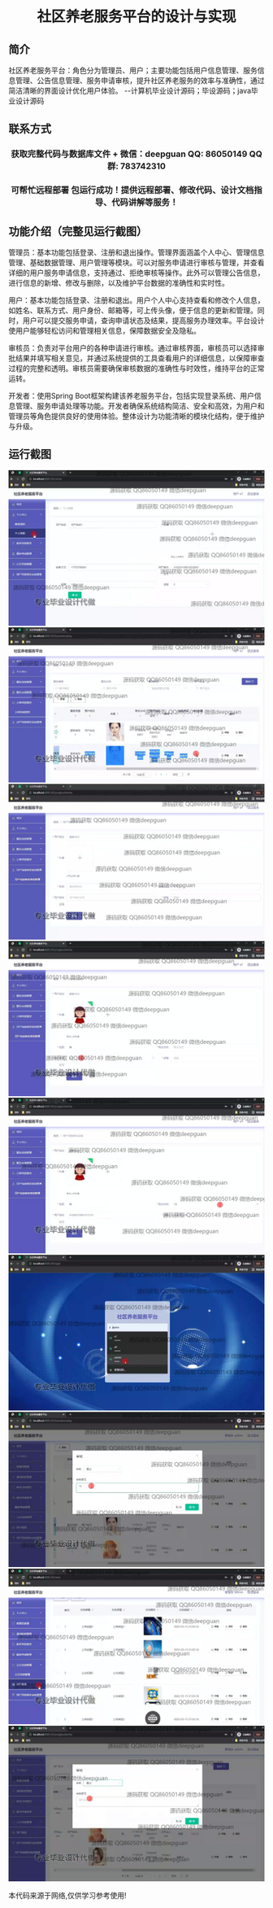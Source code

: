 <p><h1 align="center">社区养老服务平台的设计与实现</h1></p>

## 简介
社区养老服务平台：角色分为管理员、用户；主要功能包括用户信息管理、服务信息管理、公告信息管理、服务申请审核，提升社区养老服务的效率与准确性，通过简洁清晰的界面设计优化用户体验。    --计算机毕业设计源码；毕设源码；java毕业设计源码


## 联系方式
<p><h3 align="center">获取完整代码与数据库文件 + 微信：deepguan QQ: 86050149 QQ群: 783742310</h3></p>
<p><h3 align="center">可帮忙远程部署 包运行成功！提供远程部署、修改代码、设计文档指导、代码讲解等服务！</h3></p>

## 功能介绍（完整见运行截图）
管理员：基本功能包括登录、注册和退出操作。管理界面涵盖个人中心、管理信息管理、基础数据管理、用户管理等模块。可以对服务申请进行审核与管理，并查看详细的用户服务申请信息，支持通过、拒绝审核等操作。此外可以管理公告信息，进行信息的新增、修改与删除，以及维护平台数据的准确性和实时性。

用户：基本功能包括登录、注册和退出。用户个人中心支持查看和修改个人信息，如姓名、联系方式、用户身份、邮箱等，可上传头像，便于信息的更新和管理。同时，用户可以提交服务申请，查询申请状态及结果，提高服务办理效率。平台设计使用户能够轻松访问和管理相关信息，保障数据安全及隐私。

审核员：负责对平台用户的各种申请进行审核。通过审核界面，审核员可以选择审批结果并填写相关意见，并通过系统提供的工具查看用户的详细信息，以保障审查过程的完整和透明。审核员需要确保审核数据的准确性与时效性，维持平台的正常运转。

开发者：使用Spring Boot框架构建该养老服务平台，包括实现登录系统、用户信息管理、服务申请处理等功能。开发者确保系统结构简洁、安全和高效，为用户和管理员等角色提供良好的使用体验。整体设计为功能清晰的模块化结构，便于维护与升级。


## 运行截图
![](img/001.jpg)
![](img/002.jpg)
![](img/003.jpg)
![](img/004.jpg)
![](img/005.jpg)
![](img/006.jpg)
![](img/007.jpg)
![](img/008.jpg)
![](img/009.jpg)

<p>本代码来源于网络,仅供学习参考使用!</p>
